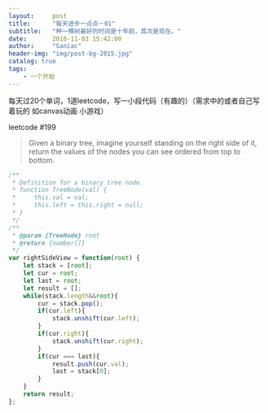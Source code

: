 ```yaml
---
layout:     post
title:      "每天进步一点点－01"
subtitle:   "种一棵树最好的时间是十年前，其次是现在。"
date:       2016-11-03 15:42:00
author:     "Saniac"
header-img: "img/post-bg-2015.jpg"
catalog: true
tags:
    - 一个开始
---
```


每天过20个单词，1道leetcode，写一小段代码（有趣的）（需求中的或者自己写着玩的 如canvas动画 小游戏）

leetcode #199
> Given a binary tree, imagine yourself standing on the right side of it, return the values of the nodes you can see ordered from top to bottom.


```javascript
/**
 * Definition for a binary tree node.
 * function TreeNode(val) {
 *     this.val = val;
 *     this.left = this.right = null;
 * }
 */
/**
 * @param {TreeNode} root
 * @return {number[]}
 */
var rightSideView = function(root) {
    let stack = [root];
    let cur = root;
    let last = root;
    let result = [];
    while(stack.length&&root){
        cur = stack.pop();
        if(cur.left){
            stack.unshift(cur.left);
        }
        if(cur.right){
            stack.unshift(cur.right);
        }
        if(cur === last){
            result.push(cur.val);
            last = stack[0];
        }
    }
    return result;
};
```
